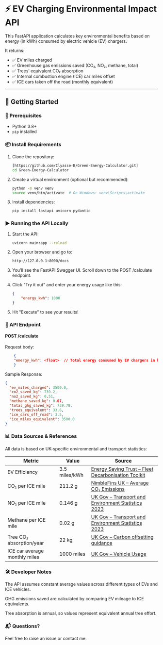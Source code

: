 # ⚡ EV Charging Environmental Impact API

This FastAPI application calculates key environmental benefits based on energy (in kWh) consumed by electric vehicle (EV) chargers.

It returns:

- ✅ EV miles charged
- ✅ Greenhouse gas emissions saved (CO₂, NO₂, methane, total)
- ✅ Trees’ equivalent CO₂ absorption
- ✅ Internal combustion engine (ICE) car miles offset
- ✅ ICE cars taken off the road (monthly equivalent)

---

## 🚀 Getting Started

### 🧱 Prerequisites

- Python 3.8+
- `pip` installed

### 📦 Install Requirements

1. Clone the repository:
   ```bash
   [https://github.com/Ilyasse-B/Green-Energy-Calculator.git]
   cd Green-Energy-Calculator

2. Create a virtual environment (optional but recommended):
    ```bash
    python -m venv venv
    source venv/bin/activate  # On Windows: venv\Scripts\activate

3. Install dependencies:
    ```bash
    pip install fastapi uvicorn pydantic

### ▶️ Running the API Locally

1. Start the API:
    ```bash
    uvicorn main:app --reload

2. Open your browser and go to:
    ```bash
    http://127.0.0.1:8000/docs
    
3. You’ll see the FastAPI Swagger UI. Scroll down to the POST /calculate endpoint.

4. Click "Try it out" and enter your energy usage like this:
    ```json
    {
        "energy_kwh": 1000
    }
    ```

5. Hit "Execute" to see your results!

### 📘 API Endpoint

#### POST /calculate

Request body:
```json
    {
    "energy_kwh": <float>  // Total energy consumed by EV chargers in kWh
    }
```
Sample Response:
```json
{
  "ev_miles_charged": 3500.0,
  "co2_saved_kg": 739.2,
  "no2_saved_kg": 0.51,
  "methane_saved_kg": 0.07,
  "total_ghg_saved_kg": 739.78,
  "trees_equivalent": 33.6,
  "ice_cars_off_road": 3.5,
  "ice_miles_equivalent": 3500.0
}
```
### 📊 Data Sources & References

All data is based on UK-specific environmental and transport statistics:

| Metric                        | Value         | Source                                                                                                                                                                                             |
| ----------------------------- | ------------- | -------------------------------------------------------------------------------------------------------------------------------------------------------------------------------------------------- |
| EV Efficiency                 | 3.5 miles/kWh | [Energy Saving Trust – Fleet Decarbonisation Toolkit](https://fleetdecarbonisationtoolkit.energysavingtrust.org.uk/t/decarbonisation-strategy/emissions-calculated/car-van-ghg-kwh-calculations-2) |
| CO₂ per ICE mile              | 211.2 g       | [NimbleFins UK – Average CO₂ Emissions](https://www.nimblefins.co.uk/average-co2-emissions-car-uk)                                                                                                 |
| NO₂ per ICE mile              | 0.146 g       | [UK Gov – Transport and Environment Statistics 2023](https://www.gov.uk/government/statistics/transport-and-environment-statistics-2023)                                                           |
| Methane per ICE mile          | 0.02 g        | [UK Gov – Transport and Environment Statistics 2023](https://www.gov.uk/government/statistics/transport-and-environment-statistics-2023)                                                           |
| Tree CO₂ absorption/year      | 22 kg         | [UK Gov – Carbon offsetting guidance](https://www.gov.uk/government/publications/greenhouse-gas-reporting-conversion-factors-2023)                                                                 |
| ICE car average monthly miles | 1000 miles    | [UK Gov – Vehicle Usage](https://www.gov.uk/government/statistics/transport-and-environment-statistics-2023)                                                                                       |

### 🛠 Developer Notes
The API assumes constant average values across different types of EVs and ICE vehicles.

GHG emissions saved are calculated by comparing EV mileage to ICE equivalents.

Tree absorption is annual, so values represent equivalent annual tree effort.

### 📬 Questions?
Feel free to raise an issue or contact me.

